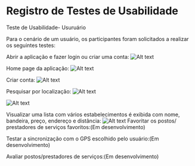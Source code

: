 # Registro de Testes de Usabilidade

Teste de Usabilidade- Usuruário

Para o cenário de um usuário, os participantes foram solicitados a realizar os seguintes testes:

Abrir a aplicação e fazer login ou criar uma conta:
 ![Alt text](<img/Teste de usabilidade/Home.png>)

Home page da aplicação:
 ![Alt text](<img/Teste de usabilidade/Meu perfil.png>)

Criar conta:
 ![Alt text](<img/Teste de usabilidade/Meu perfil cadastro.png>)

Pesquisar por localização:
 ![Alt text](<img/Teste de usabilidade/Maps1.png>)

 ![Alt text](<img/Teste de usabilidade/Maps2.png>)

Visualizar uma lista com vários estabelecimentos é exibida com nome, bandeira, preço, endereço e distância:
![Alt text](<img/Teste de usabilidade/Lista de postos.png>)
Favoritar os postos/ prestadores de serviços favoritos:(Em desenvolvimento)

Testar a sincronização com o GPS escolhido pelo usuário:(Em desenvolvimento)

Avaliar postos/prestadores de serviços:(Em desenvolvimento)
